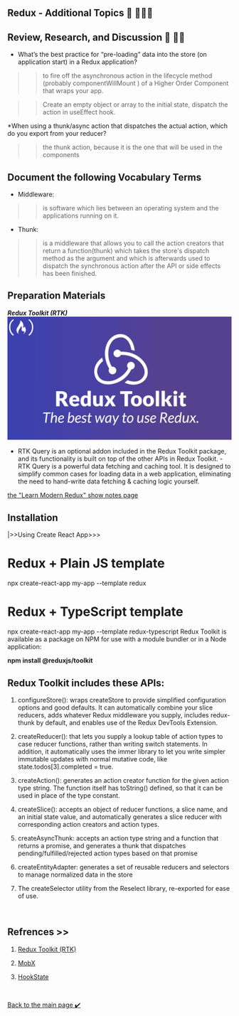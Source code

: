 ## Redux - Additional Topics 👋 👩🏻‍💻

## Review, Research, and Discussion 👀 📝🔎
* What’s the best practice for “pre-loading” data into the store (on application start) in a Redux application?

>>to fire off the asynchronous action in the lifecycle method (probably componentWillMount ) of a Higher Order Component that wraps your app.

>>Create an empty object or array to the initial state, dispatch the action in useEffect hook.

*When using a thunk/async action that dispatches the actual action, which do you export from your reducer?
>>the thunk action, because it is the one that will be used in the components


## Document the following Vocabulary Terms
* Middleware:
>>is software which lies between an operating system and the applications running on it.

* Thunk:
>>is a middleware that allows you to call the action creators that return a function(thunk) which takes the store's dispatch method as the argument and which is afterwards used to dispatch the synchronous action after the API or side effects has been finished.


## Preparation Materials
***Redux Toolkit (RTK)***
![img](./assest/redux-toolkit.jpg)

 - RTK Query is an optional addon included in the Redux Toolkit package, and its functionality is built on top of the other APIs in Redux Toolkit. - RTK Query is a powerful data fetching and caching tool. It is designed to simplify common cases for loading data in a web application, eliminating the need to hand-write data fetching & caching logic yourself.

 [the "Learn Modern Redux" show notes page ](https://www.learnwithjason.dev/let-s-learn-modern-redux)



## Installation

|>>Using Create React App>>>
# Redux + Plain JS template
npx create-react-app my-app --template redux

# Redux + TypeScript template
npx create-react-app my-app --template redux-typescript
Redux Toolkit is available as a package on NPM for use with a module bundler or in a Node application:

**npm install @reduxjs/toolkit**



## Redux Toolkit includes these APIs:
1. configureStore(): wraps createStore to provide simplified configuration options and good defaults. It can automatically combine your slice reducers, adds whatever Redux middleware you supply, includes redux-thunk by default, and enables use of the Redux DevTools Extension.

2. createReducer(): that lets you supply a lookup table of action types to case reducer functions, rather than writing switch statements. In addition, it automatically uses the immer library to let you write simpler immutable updates with normal mutative code, like state.todos[3].completed = true.

3. createAction(): generates an action creator function for the given action type string. The function itself has toString() defined, so that it can be used in place of the type constant.

4. createSlice(): accepts an object of reducer functions, a slice name, and an initial state value, and automatically generates a slice reducer with corresponding action creators and action types.

5. createAsyncThunk: accepts an action type string and a function that returns a promise, and generates a thunk that dispatches pending/fulfilled/rejected action types based on that promise

6. createEntityAdapter: generates a set of reusable reducers and selectors to manage normalized data in the store

7. The createSelector utility from the Reselect library, re-exported for ease of use.


<br>

 ## Refrences >>
 1. [Redux Toolkit (RTK)](https://redux-toolkit.js.org/)

2. [MobX](https://mobx.js.org/getting-started.html)

3. [HookState](https://hookstate.js.org/)

<br>

[Back to the main page  ✔️](README.md)